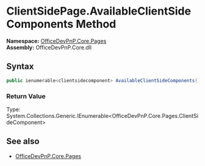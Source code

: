# ClientSidePage.AvailableClientSideComponents Method  
**Namespace:** [OfficeDevPnP.Core.Pages](OfficeDevPnP.Core.Pages.md)  
**Assembly:** OfficeDevPnP.Core.dll  
## Syntax
```C#
public ienumerable<clientsidecomponent> AvailableClientSideComponents()
```
### Return Value
Type: System.Collections.Generic.IEnumerable<OfficeDevPnP.Core.Pages.ClientSideComponent>  

## See also
- [OfficeDevPnP.Core.Pages](OfficeDevPnP.Core.Pages.md)
